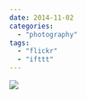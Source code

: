 ```yaml
---
date: 2014-11-02
categories: 
  - "photography"
tags: 
  - "flickr"
  - "ifttt"
---
```


![](https://farm4.staticflickr.com/3937/15687160565_3579f803e8_b.jpg)
